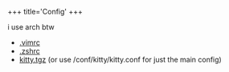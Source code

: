 +++
title='Config'
+++

i use arch btw

- [.vimrc](../conf/.vimrc)
- [.zshrc](../conf/.zshrc)
- [kitty.tgz](../conf/kitty.tgz) (or use /conf/kitty/kitty.conf for just the main config)

